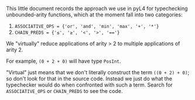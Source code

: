 This little document records the approach we use in pyL4 for typechecking unbounded-arity functions, which at the moment fall into two categories:

1. `ASSOCIATIVE_OPS = {'or', 'and', 'min', 'max', '+', '*'}`
2. `CHAIN_PREDS = {'≤', '≥', '<', '>', '=='}`

We "virtually" reduce applications of arity > 2 to multiple applications of arity 2.

For example, `(0 + 2 + 0)` will have type `PosInt`.

"Virtual" just means that we don't literally construct the term `((0 + 2) + 0)`; so don't look for that in the source code. Instead we just do what the typechecker would do when confronted with such a term. Search for `ASSOCIATIVE_OPS` or `CHAIN_PREDS` to see the code.